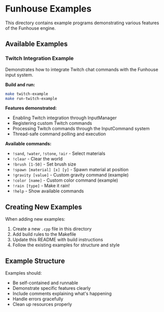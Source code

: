 # Funhouse Examples

This directory contains example programs demonstrating various features of the Funhouse engine.

## Available Examples

### Twitch Integration Example

Demonstrates how to integrate Twitch chat commands with the Funhouse input system.

**Build and run:**
```bash
make twitch-example
make run-twitch-example
```

**Features demonstrated:**
- Enabling Twitch integration through InputManager
- Registering custom Twitch commands
- Processing Twitch commands through the InputCommand system
- Thread-safe command polling and execution

**Available commands:**
- `!sand`, `!water`, `!stone`, `!air` - Select materials
- `!clear` - Clear the world
- `!brush [1-50]` - Set brush size
- `!spawn [material] [x] [y]` - Spawn material at position
- `!gravity [value]` - Custom gravity command (example)
- `!color [name]` - Custom color command (example)
- `!rain [type]` - Make it rain!
- `!help` - Show available commands

## Creating New Examples

When adding new examples:

1. Create a new `.cpp` file in this directory
2. Add build rules to the Makefile
3. Update this README with build instructions
4. Follow the existing examples for structure and style

## Example Structure

Examples should:
- Be self-contained and runnable
- Demonstrate specific features clearly
- Include comments explaining what's happening
- Handle errors gracefully
- Clean up resources properly